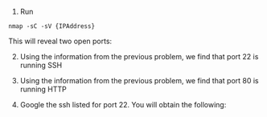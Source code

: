 1. Run 
```
nmap -sC -sV {IPAddress}
```

This will reveal two open ports: 


2. Using the information from the previous problem, we find that port 22 is running SSH

3. Using the information from the previous problem, we find that port 80 is running HTTP

4. Google the ssh listed for port 22. You will obtain the following:

